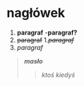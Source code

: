 # nagłówek

1. **paragraf**
    -**paragraf?**
2. ~~paragraf~~
    1.~~*paragraf*~~
3. *paragraf*
>***masło*** 
>>*ktoś kiedyś*
